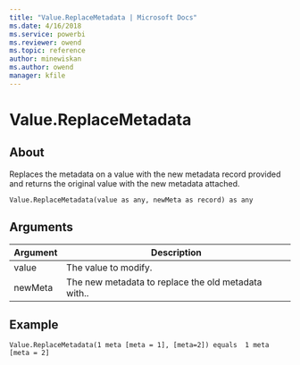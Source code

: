 ```yaml
---
title: "Value.ReplaceMetadata | Microsoft Docs"
ms.date: 4/16/2018
ms.service: powerbi
ms.reviewer: owend
ms.topic: reference
author: minewiskan
ms.author: owend
manager: kfile
---
```

# Value.ReplaceMetadata

  
## About  
Replaces the metadata on a value with the new metadata record provided and returns the original value with the new metadata attached.  
  
```  
Value.ReplaceMetadata(value as any, newMeta as record) as any  
```  
  
## Arguments  
  
|Argument|Description|  
|------------|---------------|  
|value|The value to modify.|  
|newMeta|The new metadata to replace the old metadata with..|  
  
## Example  
  
```  
Value.ReplaceMetadata(1 meta [meta = 1], [meta=2]) equals  1 meta [meta = 2]  
```  
